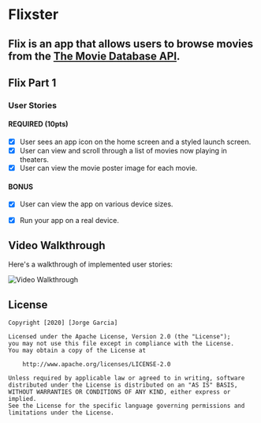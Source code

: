 # Flixster

Flix is an app that allows users to browse movies from the [The Movie Database API](http://docs.themoviedb.apiary.io/#).
---
## Flix Part 1

### User Stories

#### REQUIRED (10pts)
- [x] User sees an app icon on the home screen and a styled launch screen.
- [x] User can view and scroll through a list of movies now playing in theaters.
- [x] User can view the movie poster image for each movie.

#### BONUS
- [x] User can view the app on various device sizes.
- [x] Run your app on a real device.


## Video Walkthrough 

Here's a walkthrough of implemented user stories:

<img src='http://g.recordit.co/jKHR3urQgV.gif' title='Video Walkthrough' width='' alt='Video Walkthrough' />


## License

    Copyright [2020] [Jorge Garcia]

    Licensed under the Apache License, Version 2.0 (the "License");
    you may not use this file except in compliance with the License.
    You may obtain a copy of the License at

        http://www.apache.org/licenses/LICENSE-2.0

    Unless required by applicable law or agreed to in writing, software
    distributed under the License is distributed on an "AS IS" BASIS,
    WITHOUT WARRANTIES OR CONDITIONS OF ANY KIND, either express or implied.
    See the License for the specific language governing permissions and
    limitations under the License.
